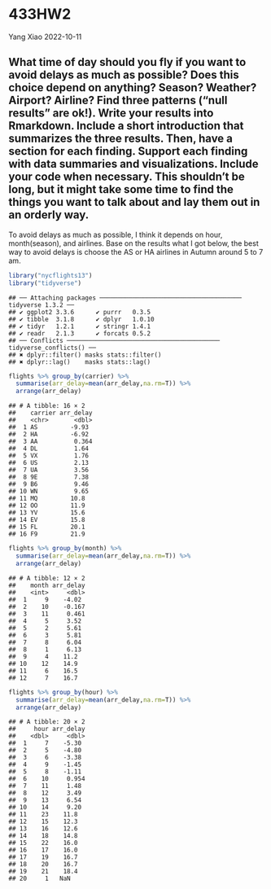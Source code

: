 433HW2
================
Yang Xiao
2022-10-11

## What time of day should you fly if you want to avoid delays as much as possible? Does this choice depend on anything? Season? Weather? Airport? Airline? Find three patterns (“null results” are ok!). Write your results into Rmarkdown. Include a short introduction that summarizes the three results. Then, have a section for each finding. Support each finding with data summaries and visualizations. Include your code when necessary. This shouldn’t be long, but it might take some time to find the things you want to talk about and lay them out in an orderly way.

To avoid delays as much as possible, I think it depends on hour,
month(season), and airlines. Base on the results what I got below, the
best way to avoid delays is choose the AS or HA airlines in Autumn
around 5 to 7 am.

``` r
library("nycflights13")
library("tidyverse")
```

    ## ── Attaching packages ─────────────────────────────────────── tidyverse 1.3.2 ──
    ## ✔ ggplot2 3.3.6      ✔ purrr   0.3.5 
    ## ✔ tibble  3.1.8      ✔ dplyr   1.0.10
    ## ✔ tidyr   1.2.1      ✔ stringr 1.4.1 
    ## ✔ readr   2.1.3      ✔ forcats 0.5.2 
    ## ── Conflicts ────────────────────────────────────────── tidyverse_conflicts() ──
    ## ✖ dplyr::filter() masks stats::filter()
    ## ✖ dplyr::lag()    masks stats::lag()

``` r
flights %>% group_by(carrier) %>%
  summarise(arr_delay=mean(arr_delay,na.rm=T)) %>%
  arrange(arr_delay)
```

    ## # A tibble: 16 × 2
    ##    carrier arr_delay
    ##    <chr>       <dbl>
    ##  1 AS         -9.93 
    ##  2 HA         -6.92 
    ##  3 AA          0.364
    ##  4 DL          1.64 
    ##  5 VX          1.76 
    ##  6 US          2.13 
    ##  7 UA          3.56 
    ##  8 9E          7.38 
    ##  9 B6          9.46 
    ## 10 WN          9.65 
    ## 11 MQ         10.8  
    ## 12 OO         11.9  
    ## 13 YV         15.6  
    ## 14 EV         15.8  
    ## 15 FL         20.1  
    ## 16 F9         21.9

``` r
flights %>% group_by(month) %>%
  summarise(arr_delay=mean(arr_delay,na.rm=T)) %>%
  arrange(arr_delay)
```

    ## # A tibble: 12 × 2
    ##    month arr_delay
    ##    <int>     <dbl>
    ##  1     9    -4.02 
    ##  2    10    -0.167
    ##  3    11     0.461
    ##  4     5     3.52 
    ##  5     2     5.61 
    ##  6     3     5.81 
    ##  7     8     6.04 
    ##  8     1     6.13 
    ##  9     4    11.2  
    ## 10    12    14.9  
    ## 11     6    16.5  
    ## 12     7    16.7

``` r
flights %>% group_by(hour) %>%
  summarise(arr_delay=mean(arr_delay,na.rm=T)) %>%
  arrange(arr_delay)
```

    ## # A tibble: 20 × 2
    ##     hour arr_delay
    ##    <dbl>     <dbl>
    ##  1     7    -5.30 
    ##  2     5    -4.80 
    ##  3     6    -3.38 
    ##  4     9    -1.45 
    ##  5     8    -1.11 
    ##  6    10     0.954
    ##  7    11     1.48 
    ##  8    12     3.49 
    ##  9    13     6.54 
    ## 10    14     9.20 
    ## 11    23    11.8  
    ## 12    15    12.3  
    ## 13    16    12.6  
    ## 14    18    14.8  
    ## 15    22    16.0  
    ## 16    17    16.0  
    ## 17    19    16.7  
    ## 18    20    16.7  
    ## 19    21    18.4  
    ## 20     1   NaN
